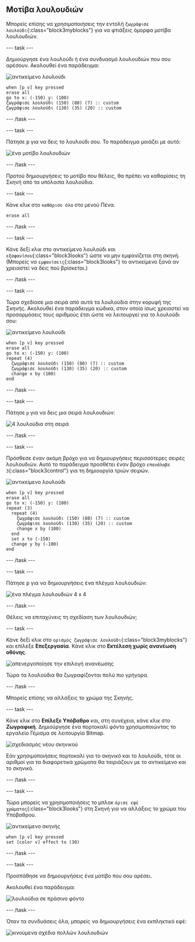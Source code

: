 ## Μοτίβα λουλουδιών

Μπορείς επίσης να χρησιμοποιήσεις την εντολή `ζωγράφισε λουλούδι`{:class="block3myblocks"} για να φτιάξεις όμορφα μοτίβα λουλουδιών.

--- task ---

Δημιούργησε ένα λουλούδι ή ένα συνδυασμό λουλουδιών που σου αρέσουν. Ακολουθεί ένα παράδειγμα:

![αντικείμενο λουλούδι](images/flower-sprite.png)

```blocks3
when [p v] key pressed
erase all
go to x: (-150) y: (100)
ζωγράφισε λουλούδι (150) (80) (7) :: custom
ζωγράφισε λουλούδι (130) (35) (20) :: custom
```

--- /task ---

--- task ---

Πάτησε <kbd>p</kbd> για να δεις το λουλούδι σου. Το παράδειγμα μοιάζει με αυτό:

![ένα μοτίβο λουλουδιών](images/flower-for-pattern-example.png)

--- /task ---

Προτού δημιουργήσεις το μοτίβο που θέλεις, θα πρέπει να καθαρίσεις τη Σκηνή από τα υπόλοιπα λουλούδια.

--- task ---

Κάνε κλικ στο `καθάρισε όλα` στο μενού Πένα.

```blocks3
erase all
```

--- /task ---

--- task ---

Κάνε δεξί κλικ στο αντικείμενο λουλούδι και `εξαφανίσου`{:class="block3looks"} ώστε να μην εμφανίζεται στη σκηνή. (Μπορείς να `εμφανίσεις`{:class="block3looks"} το αντικείμενο ξανά αν χρειαστεί να δεις πού βρίσκεται.)

--- /task ---

--- task ---

Τώρα σχεδίασε μια σειρά από αυτά τα λουλούδια στην κορυφή της Σκηνής. Ακολουθεί ένα παράδειγμα κώδικα, στον οποίο ίσως χρειαστεί να προσαρμόσεις τους αριθμούς έτσι ώστε να λειτουργεί για το λουλούδι σου:

![αντικείμενο λουλούδι](images/flower-sprite.png)

```blocks3
when [p v] key pressed
erase all
go to x: (-150) y: (100)
repeat (4) 
  ζωγράφισε λουλούδι (150) (80) (7) :: custom
  ζωγράφισε λουλούδι (130) (35) (20) :: custom
  change x by (100)
end
```

--- /task ---

--- task ---

Πάτησε `p` για να δεις μια σειρά λουλουδιών:

![4 λουλούδια στη σειρά](images/flower-pattern-row-example.png)

--- /task ---

--- task ---

Πρόσθεσε έναν ακόμη βρόχο για να δημιουργήσεις περισσότερες σειρές λουλουδιών. Αυτό το παράδειγμα προσθέτει έναν βρόχο `επανάλαβε 3`{:class="block3control"} για τη δημιουργία τριών σειρών.

![αντικείμενο λουλούδι](images/flower-sprite.png)

```blocks3
when [p v] key pressed
erase all
go to x: (-150) y: (100)
repeat (3) 
  repeat (4) 
    ζωγράφισε λουλούδι (150) (80) (7) :: custom
    ζωγράφισε λουλούδι (130) (35) (20) :: custom
    change x by (100)
  end
  set x to (-150)
  change y by (-100)
end
```

--- /task ---

--- task ---

Πάτησε <kbd>p</kbd> για να δημιουργήσεις ένα πλέγμα λουλουδιών:

![ένα πλέγμα λουλουδιών 4 x 4](images/flower-pattern-rows-example.png)

--- /task ---

Θέλεις να επιταχύνεις τη σχεδίαση των λουλουδιών;

--- task ---

Κάνε δεξί κλικ στο `ορισμός ζωγράφισε λουλούδι`{:class="block3myblocks"} και επίλεξε **Επεξεργασία**. Κάνε κλικ στο **Εκτέλεση χωρίς ανανέωση οθόνης**.

![απενεργοποίησε την επιλογή ανανέωσης](images/flower-no-refresh.png)

Τώρα τα λουλούδια θα ζωγραφίζονται πολύ πιο γρήγορα.

--- /task ---

Μπορείς επίσης να αλλάξεις το χρώμα της Σκηνής.

--- task ---

Κάνε κλικ στο **Επίλεξε Υπόβαθρο** και, στη συνέχεια, κάνε κλικ στο **Ζωγραφική**. Δημιούργησε ένα πορτοκαλί φόντο χρησιμοποιώντας το εργαλείο Γέμισμα σε λειτουργία Bitmap.

![σχεδιασμός νέου σκηνικού](images/flower-orange-backdrop.png)

Εάν χρησιμοποιήσεις πορτοκαλί για το σκηνικό και το λουλούδι, τότε οι αριθμοί για τα διαφορετικά χρώματα θα ταιριάζουν με το αντικείμενο και το σκηνικό.

--- /task ---

--- task ---

Τώρα μπορείς να χρησιμοποιήσεις το μπλοκ `όρισε εφέ χρώματος`{:class="block3looks"} στη Σκηνή για να αλλάξεις το χρώμα του Υπόβαθρου.

![αντικείμενο σκηνής](images/stage-sprite.png)

```blocks3
when [p v] key pressed
set [color v] effect to (30)
```

--- /task ---

--- task ---

Προσπάθησε να δημιουργήσεις ένα μοτίβο που σου αρέσει.

Ακολουθεί ένα παράδειγμα:

![λουλούδια σε πράσινο φόντο](images/flower-pattern-background.png)

--- /task ---

Όταν τα συνδυάσεις όλα, μπορείς να δημιουργήσεις ένα εκπληκτικό εφέ:

![κινούμενα σχέδια πολλών λουλουδιών](images/flower-gen-example.gif)